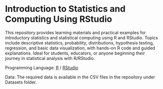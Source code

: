 # Introduction to Statistics and Computing Using RStudio

This repository provides learning materials and practical examples for introductory statistics and statistical computing using R and RStudio. Topics include descriptive statistics, probability, distributions, hypothesis testing, regression, and basic data visualization, with hands-on R code and guided explanations. Ideal for students, educators, or anyone beginning their journey in statistical analysis with R/RStudio.

Programming Language: [R](https://cran.r-project.org/bin/windows/base/) / [RStudio](https://posit.co/downloads/)

Data: The required data is available in the CSV files in the repository under Datasets folder.

